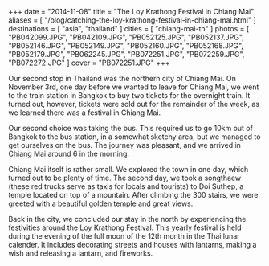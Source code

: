 +++
date    = "2014-11-08"
title   = "The Loy Krathong Festival in Chiang Mai"
aliases = [ "/blog/catching-the-loy-krathong-festival-in-chiang-mai.html" ]
destinations = [ "asia", "thailand" ]
cities  = [ "chiang-mai-th" ]
photos  = [
  "PB042099.JPG", "PB042109.JPG", "PB052125.JPG", "PB052137.JPG", "PB052146.JPG",
  "PB052149.JPG", "PB052160.JPG", "PB052168.JPG", "PB052179.JPG", "PB062245.JPG",
  "PB072251.JPG", "PB072259.JPG", "PB072272.JPG"
]
cover = "PB072251.JPG"
+++

Our second stop in Thailand was the northern city of Chiang Mai. On November 3rd, one day before we wanted to leave for Chiang Mai, we went to the train station in Bangkok to buy two tickets for the overnight train. It turned out, however, tickets were sold out for the remainder of the week, as we learned there was a festival in Chiang Mai.
<!--more-->
Our second choice was taking the bus. This required us to go 10km out of Bangkok to the bus station, in a somewhat sketchy area, but we managed to get ourselves on the bus. The journey was pleasant, and we arrived in Chiang Mai around 6 in the morning.

Chiang Mai itself is rather small. We explored the town in one day, which turned out to be plenty of time. The second day, we took a songthaew (these red trucks serve as taxis for locals and tourists) to Doi Suthep, a temple located on top of a mountain. After climbing the 300 stairs, we were greeted with a beautiful golden temple and great views.

Back in the city, we concluded our stay in the north by experiencing the festivities around the Loy Krathong Festival. This yearly festival is held during the evening of the full moon of the 12th month in the Thai lunar calender. It includes decorating streets and houses with lantarns, making a wish and releasing a lantarn, and fireworks.